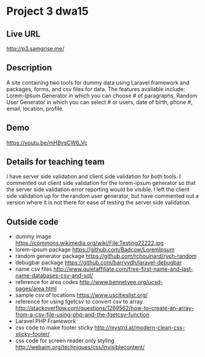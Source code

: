 # Project 3 dwa15

## Live URL
<http://p3.samgrise.me/>

## Description
A site containing two tools for dummy data using Laravel framework and packages, forms, and csv files for data. The features available include: Lorem-Ipsum Generator in which you can choose # of paragraphs, Random User Generator in which you can select # or users, date of birth, phone #, email, location, profile.

## Demo
<https://youtu.be/mHBvsCW6_Vc>

## Details for teaching team
I have server side validation and client side validation for both tools. I commented out client side validation for the lorem-ipsum generator so that the server side validation error reporting would be visible. I left the client side validation up for the random user generator, but have commented out a version where it is not there for ease of testing the server side validation.

## Outside code
* dummy image https://commons.wikimedia.org/wiki/File:Testing22222.jpg
* lorem-ipsum package https://github.com/Badcow/LoremIpsum
* random generator package https://github.com/rchouinard/rych-random
* debugbar package https://github.com/barryvdh/laravel-debugbar
* name csv files http://www.quietaffiliate.com/free-first-name-and-last-name-databases-csv-and-sql/
* reference for area codes http://www.bennetyee.org/ucsd-pages/area.html
* sample csv of locations https://www.uscitieslist.org/
* reference for using fgetcsv to convert csv to array http://stackoverflow.com/questions/1269562/how-to-create-an-array-from-a-csv-file-using-php-and-the-fgetcsv-function
* Laravel PHP Framework
* css code to make footer sticky http://mystrd.at/modern-clean-css-sticky-footer/
* css code for screen reader only styling http://webaim.org/techniques/css/invisiblecontent/
